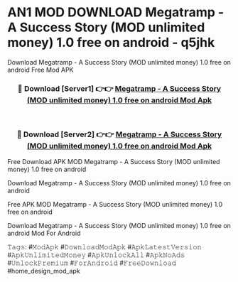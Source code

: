 # AN1 MOD DOWNLOAD Megatramp - A Success Story (MOD unlimited money) 1.0 free on android - q5jhk
Download Megatramp - A Success Story (MOD unlimited money) 1.0 free on android Free Mod APK

<div align="center">
<h3>🔴 Download [Server1] 👉👉 <a href="https://apk-comot.site?title=Megatramp_-_A_Success_Story_(MOD_unlimited_money)_1.0_free_on_android">Megatramp - A Success Story (MOD unlimited money) 1.0 free on android Mod Apk</a></h3><br>

<h3>🔴 Download [Server2] 👉👉 <a href="https://apk-comot.site?title=Megatramp_-_A_Success_Story_(MOD_unlimited_money)_1.0_free_on_android">Megatramp - A Success Story (MOD unlimited money) 1.0 free on android Mod Apk</a></h3>
</div>


Free Download APK MOD Megatramp - A Success Story (MOD unlimited money) 1.0 free on android

Download Megatramp - A Success Story (MOD unlimited money) 1.0 free on android 

Free APK MOD Megatramp - A Success Story (MOD unlimited money) 1.0 free on android 

Download Megatramp - A Success Story (MOD unlimited money) 1.0 free on android Mod For Android

𝚃𝚊𝚐𝚜: #𝙼𝚘𝚍𝙰𝚙𝚔 #𝙳𝚘𝚠𝚗𝚕𝚘𝚊𝚍𝙼𝚘𝚍𝙰𝚙𝚔 #𝙰𝚙𝚔𝙻𝚊𝚝𝚎𝚜𝚝𝚅𝚎𝚛𝚜𝚒𝚘𝚗 #𝙰𝚙𝚔𝚄𝚗𝚕𝚒𝚖𝚒𝚝𝚎𝚍𝙼𝚘𝚗𝚎𝚢 #𝙰𝚙𝚔𝚄𝚗𝚕𝚘𝚌𝚔𝙰𝚕𝚕 #𝙰𝚙𝚔𝙽𝚘𝙰𝚍𝚜 #𝚄𝚗𝚕𝚘𝚌𝚔𝙿𝚛𝚎𝚖𝚒𝚞𝚖 #𝙵𝚘𝚛𝙰𝚗𝚍𝚛𝚘𝚒𝚍 #𝙵𝚛𝚎𝚎𝙳𝚘𝚠𝚗𝚕𝚘𝚊𝚍 #home_design_mod_apk